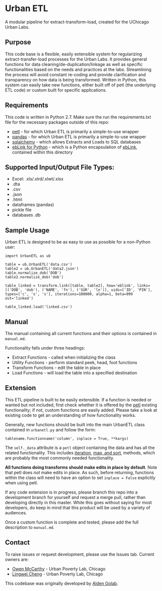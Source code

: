 # Urban ETL
A modular pipeline for extract-transform-load, created for the UChicago Urban
Labs.

## Purpose
This code base is a flexible, easily extensible system for regularizing extract-transfer-load processes for the Urban Labs. It provides general functions for data cleaning/de-duplication/linkage as well as specific functionalities based on the needs and practices at the labs. Streamlining the process will avoid constant re-coding and provide clarification and transparency on how data is being transformed. Written in Python, this system can easily take new functions, either built off of petl (the underlying ETL code) or custom built for specific applications.

## Requirements
This code is written in Python 2.7. Make sure the run the requirements.txt file for the necessary packages outside of this repo:
+ [petl](https://petl.readthedocs.io) - for which Urban ETL is primarily a simple-to-use wrapper
+ [pandas](http://pandas.pydata.org/pandas-docs/version/0.15.2/index.html) - for which Urban ETL is primarily a simple-to-use wrapper
+ [sqlalchemy](https://readthedocs.org/projects/sqlalchemy/) - which allows Extracts and Loads to SQL databases
+ [ebLink for Python](https://github.com/aldengolab/graphical-record-linkage) - which is a Python encapsulation of [ebLink](https://github.com/resteorts/ebLink), contained within this directory

## Supported Input/Output File Types:
+ Excel: .xls/.xlrd/.xlwt/.xlsx
+ .dta
+ .csv
+ .json
+ .html
+ dataframes (pandas)
+ pickle file
+ databases .db

## Sample Usage

Urban ETL is designed to be as easy to use as possible for a non-Python user:

`import UrbanETL as ub`

`table = ub.UrbanETL('data.csv')`  
`table2 = ub.UrbanETL('data2.json')`  
`table.normalize_dob('DOB')`  
`table2.normalize_dob('dob')`  

`table_linked = transform.link([table, table2], how='eblink', links=[('DOB', 'dob'), ('NAME', 'fn'), ('SUR', 'ln')], uids=['ID', 'PIN'], types=['c', 's', 's'], iterations=100000, alpha=1, beta=999 out='linked')`

`table_linked.load('linked.csv')`

## Manual

The manual containing all current functions and their options is contained in
`manual.md`.

Functionality falls under three headings:
+ Extract Functions - called when initializing the class
+ Utility Functions - perform standard peek, head, foot functions
+ Transform Functions - edit the table in place
+ Load Functions - will load the table into a specified destination

## Extension

This ETL pipeline is built to be easily extensible. If a function is needed or
wanted but not included, first check whether it is offered by the [petl](https://petl.readthedocs.io)
existing functionality; if not, custom functions are easily added. Please take
a look at existing code to get an understanding of how functionality works.

Generally, new functions should be built into the main UrbanETL class contained
in `urbanetl.py` and follow the form:

`tablename.functionname('column', inplace = True, **kargs)`

The `self._data` attribute is a `petl` object containing the data and has all
the related functionality. This includes
[iteration](https://petl.readthedocs.io/en/latest/intro.html#petl-executable),
[map, and  sort](https://petl.readthedocs.io/en/latest/transform.html#transforming-rows),
methods, which are probably the most commonly needed functionality.

**All functions doing transforms should make edits in place by default**.
Note that petl does *not* make edits in place. As such, before returning,
functions within the class will need to have an option to set `inplace = False`
explicitly when using petl.

If any code extension is in progress, please branch this repo into a development
branch for yourself and request a merge pull, rather than developing directly
in this master. While this goes without saying for most developers, do keep in
mind that this product will be used by a variety of audiences.

Once a custom function is complete and tested, please add the full description
to `manual.md`.

## Contact

To raise issues or request development, please use the Issues tab. Current
owners are:

+ [Owen McCarthy](https://github.com/OwenMcCarthy) - Urban Poverty Lab, Chicago
+ [Lingwei Cheng](https://github.com/lw334) - Urban Poverty Lab, Chicago

This codebase was originally developed by [Alden Golab](https://www.github.com/aldengolab).
